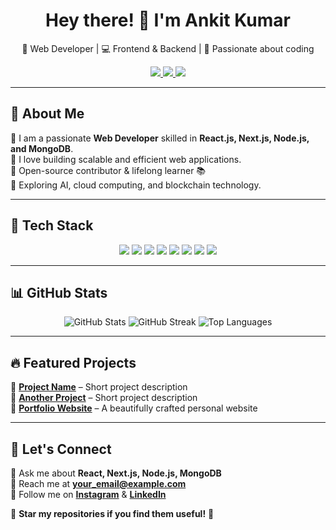 
<h1 align="center">Hey there! 👋 I'm Ankit Kumar</h1>

<p align="center">
  🚀 Web Developer | 💻 Frontend & Backend | 📱 Passionate about coding  
</p>

<p align="center">
  <a href="https://www.instagram.com/ankitkumar_666" target="_blank">
    <img src="https://img.shields.io/badge/Instagram-%23E4405F.svg?style=for-the-badge&logo=instagram&logoColor=white" />
  </a>
  <a href="https://www.linkedin.com/in/ankitkumar666/" target="_blank">
    <img src="https://img.shields.io/badge/LinkedIn-%230077B5.svg?style=for-the-badge&logo=linkedin&logoColor=white" />
  </a>
  <a href="mailto:ankittkumarr666@gmail.com">
    <img src="https://img.shields.io/badge/Email-D14836?style=for-the-badge&logo=gmail&logoColor=white" />
  </a>
</p>

---

## 🌟 About Me  
🔹 I am a passionate **Web Developer** skilled in **React.js, Next.js, Node.js, and MongoDB**.  
🔹 I love building scalable and efficient web applications.  
🔹 Open-source contributor & lifelong learner 📚  
🔹 Exploring AI, cloud computing, and blockchain technology.  

---

## 🚀 Tech Stack  
<p align="center">
  <img src="https://img.shields.io/badge/HTML5-%23E34F26.svg?style=for-the-badge&logo=html5&logoColor=white" />
  <img src="https://img.shields.io/badge/CSS3-%231572B6.svg?style=for-the-badge&logo=css3&logoColor=white" />
  <img src="https://img.shields.io/badge/JavaScript-%23F7DF1E.svg?style=for-the-badge&logo=javascript&logoColor=black" />
  <img src="https://img.shields.io/badge/React-%2361DAFB.svg?style=for-the-badge&logo=react&logoColor=black" />
  <img src="https://img.shields.io/badge/Next.js-%23000000.svg?style=for-the-badge&logo=next.js&logoColor=white" />
  <img src="https://img.shields.io/badge/Node.js-%2343853D.svg?style=for-the-badge&logo=node.js&logoColor=white" />
  <img src="https://img.shields.io/badge/MongoDB-%2347A248.svg?style=for-the-badge&logo=mongodb&logoColor=white" />
  <img src="https://img.shields.io/badge/Git-%23F05032.svg?style=for-the-badge&logo=git&logoColor=white" />
</p>

---

## 📊 GitHub Stats  
<p align="center">
  <img src="https://github-readme-stats.vercel.app/api?username=AnkitKumar666&show_icons=true&theme=radical" alt="GitHub Stats" />
  <img src="https://github-readme-streak-stats.herokuapp.com/?user=AnkitKumar666&theme=dark" alt="GitHub Streak" />
  <img src="https://github-readme-stats.vercel.app/api/top-langs/?username=AnkitKumar666&layout=compact&theme=dark" alt="Top Languages" />
</p>

---

## 🔥 Featured Projects  
🚀 **[Project Name](https://github.com/AnkitKumar666/project-repo)** – Short project description  
🚀 **[Another Project](https://github.com/AnkitKumar666/project-repo)** – Short project description  
🚀 **[Portfolio Website](https://yourportfolio.com)** – A beautifully crafted personal website  

---

## 🤝 Let's Connect  
💬 Ask me about **React, Next.js, Node.js, MongoDB**  
📩 Reach me at **your_email@example.com**  
📢 Follow me on **[Instagram](https://www.instagram.com/ankitkumar_666)** & **[LinkedIn](https://www.linkedin.com/in/ankitkumar)**  

🌟 **Star my repositories if you find them useful!** 🌟  

